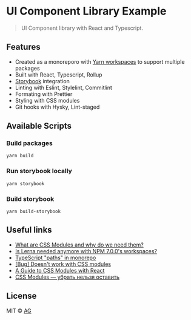 # UI Component Library Example

> UI Component library with React and Typescript.

## Features

- Created as a monoreporo with [Yarn workspaces](https://classic.yarnpkg.com/lang/en/docs/workspaces/) to support multiple packages
- Built with React, Typescript, Rollup
- [Storybook](https://storybook.js.org/) integration
- Linting with Eslint, Stylelint, Commitlint
- Formating with Prettier
- Styling with CSS modules
- Git hooks with Hysky, Lint-staged

## Available Scripts

### Build packages

```
yarn build
```

### Run storybook locally

```
yarn storybook
```

### Build storybook

```
yarn build-storybook
```

## Useful links

- [What are CSS Modules and why do we need them?](https://css-tricks.com/css-modules-part-1-need/)
- [Is Lerna needed anymore with NPM 7.0.0's workspaces?](https://stackoverflow.com/questions/64909635/is-lerna-needed-anymore-with-npm-7-0-0s-workspaces)
- [TypeScript "paths" in monorepo](https://github.com/vercel/turbo/discussions/620)
- [[Bug] Doesn't work with CSS modules](https://github.com/storybookjs/addon-postcss/issues/29)
- [A Guide to CSS Modules with React](https://maxrohde.com/2022/08/12/a-guide-to-css-modules-with-react)
- [CSS Modules — убрать нельзя оставить](https://www.youtube.com/watch?v=A-C9MFK56fc)

## License

MIT © [AG](https://github.com/prodev-ag)
